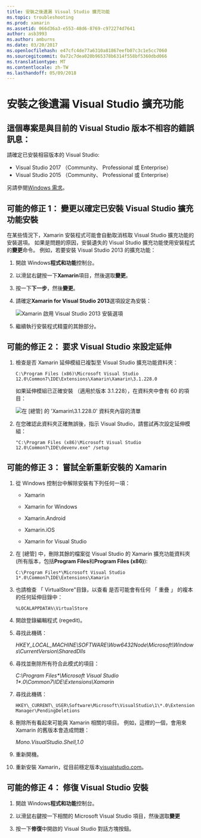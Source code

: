 ```yaml
---
title: 安裝之後遺漏 Visual Studio 擴充功能
ms.topic: troubleshooting
ms.prod: xamarin
ms.assetid: 066d36a3-e553-48d6-8769-c972274d7641
author: asb3993
ms.author: amburns
ms.date: 03/20/2017
ms.openlocfilehash: e47cfc4de77a6310a81867eefb07c3c1e5cc7060
ms.sourcegitcommit: 0a72c7dea020b965378b6314f558bf5360dbd066
ms.translationtype: MT
ms.contentlocale: zh-TW
ms.lasthandoff: 05/09/2018
---
```

# <a name="missing-visual-studio-extensions-after-installation"></a>安裝之後遺漏 Visual Studio 擴充功能

## <a name="error-message-this-project-is-incompatible-with-the-current-edition-of-visual-studio"></a>這個專案是與目前的 Visual Studio 版本不相容的錯誤訊息：

請確定已安裝相容版本的 Visual Studio:

-   Visual Studio 2017 （Community、 Professional 或 Enterprise）
-   Visual Studio 2015 （Community、 Professional 或 Enterprise）

另請參閱[Windows 需求](~/cross-platform/get-started/requirements.md#windows)。

## <a name="possible-fix-1-change-the-installation-to-make-sure-the-visual-studio-extensions-are-installed"></a>可能的修正 1： 變更以確定已安裝 Visual Studio 擴充功能安裝

在某些情況下，Xamarin 安裝程式可能會自動取消核取 Visual Studio 擴充功能的安裝選項。 如果是問題的原因，安裝遺失的 Visual Studio 擴充功能使用安裝程式的**變更**命令。 例如，若要安裝 Visual Studio 2013 的擴充功能：

1. 開啟 Windows**程式和功能**控制台。

2. 以滑鼠右鍵按一下**Xamarin**項目，然後選取**變更**。

3. 按一下**下一步**，然後**變更**。

4. 請確定**Xamarin for Visual Studio 2013**選項設定為安裝：

    ![](missing-vs-extensions-images/installer.png "Xamarin 啟用 Visual Studio 2013 安裝選項")

5. 繼續執行安裝程式精靈的其餘部分。

## <a name="possible-fix-2-ask-visual-studio-to-set-up-the-extensions-again"></a>可能的修正 2： 要求 Visual Studio 來設定延伸

1. 檢查是否 Xamarin 延伸模組已複製至 Visual Studio 擴充功能資料夾：

    `C:\Program Files (x86)\Microsoft Visual Studio 12.0\Common7\IDE\Extensions\Xamarin\Xamarin\3.1.228.0`

    如果延伸模組已正確安裝 （適用於版本 3.1.228），在資料夾中會有 60 的項目：


    ![](missing-vs-extensions-images/folder.png "在 [總管] 的 'Xamarin\3.1.228.0' 資料夾內容的清單")

2. 在您確認此資料夾正確無誤後，指示 Visual Studio，請嘗試再次設定延伸模組：

    `"C:\Program Files (x86)\Microsoft Visual Studio 12.0\Common7\IDE\devenv.exe" /setup`

## <a name="possible-fix-3-try-a-fresh-reinstall-of-xamarin"></a>可能的修正 3： 嘗試全新重新安裝的 Xamarin

1.  從 Windows 控制台中解除安裝有下列任何一項：

    *   Xamarin

    *   Xamarin for Windows

    *   Xamarin.Android

    *   Xamarin.iOS

    *   Xamarin for Visual Studio

2.  在 [總管] 中，刪除其餘的檔案從 Visual Studio 的 Xamarin 擴充功能資料夾 (所有版本，包括**Program Files**和**Program Files (x86)**):

    `C:\Program Files*\Microsoft Visual Studio 1*.0\Common7\IDE\Extensions\Xamarin`

3.  也請檢查 「 VirtualStore"目錄，以查看 是否可能會有任何 「 重疊 」 的複本的任何延伸目錄中：

    `%LOCALAPPDATA%\VirtualStore`

4.  開啟登錄編輯程式 (regedit)。

5.  尋找此機碼：

    _HKEY\_LOCAL\_MACHINE\SOFTWARE\Wow6432Node\Microsoft\Windows\CurrentVersion\SharedDlls_

6.  尋找並刪除所有符合此模式的項目：

    _C:\Program Files\*\Microsoft Visual Studio 1\*.0\Common7\IDE\Extensions\Xamarin_

7.  尋找此機碼：

    `HKEY\_CURRENT\_USER\Software\Microsoft\VisualStudio\1\*.0\ExtensionManager\PendingDeletions`

8.  刪除所有看起來可能與 Xamarin 相關的項目。 例如，這裡的一個，會用來 Xamarin 的舊版本會造成問題：

    _Mono.VisualStudio.Shell,1.0_

9.  重新開機。

10.  重新安裝 Xamarin，從目前穩定版本[visualstudio.com](https://visualstudio.com/xamarin)。

## <a name="possible-fix-4-repair-visual-studio-installation"></a>可能的修正 4： 修復 Visual Studio 安裝

1.  開啟 Windows**程式和功能**控制台。

2.  以滑鼠右鍵按一下相關的 Microsoft Visual Studio 項目，然後選取**變更**

3.  按一下**修復**中開啟的 Visual Studio 對話方塊按鈕。

